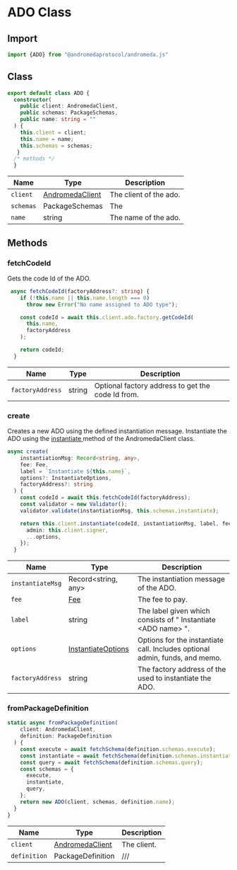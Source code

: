 # ADO Class

## Import

```typescript
import {ADO} from "@andromedaprotocol/andromeda.js"
```

## Class

```typescript
export default class ADO {
  constructor(
    public client: AndromedaClient,
    public schemas: PackageSchemas,
    public name: string = ""
  ) {
    this.client = client;
    this.name = name;
    this.schemas = schemas;
   }
  /* methods */
  }
```

| Name      | Type                                        | Description            |
| --------- | ------------------------------------------- | ---------------------- |
| `client`  | [AndromedaClient](andromedaclient-class.md) | The client of the ado. |
| `schemas` | PackageSchemas                              | The                    |
| `name`    | string                                      | The name of the ado.   |

## Methods

### fetchCodeId

Gets the code Id of the ADO.

```typescript
 async fetchCodeId(factoryAddress?: string) {
    if (!this.name || this.name.length === 0)
      throw new Error("No name assigned to ADO type");

    const codeId = await this.client.ado.factory.getCodeId(
      this.name,
      factoryAddress
    );

    return codeId;
  }
```

| Name             | Type   | Description                                       |
| ---------------- | ------ | ------------------------------------------------- |
| `factoryAddress` | string | Optional factory address to get the code Id from. |

### create

Creates a new ADO using the defined instantiation message. Instantiate the ADO using the [instantiate ](andromedaclient-class.md#instantiate)method of the AndromedaClient class.

```typescript
async create(
    instantiationMsg: Record<string, any>,
    fee: Fee,
    label = `Instantiate ${this.name}`,
    options?: InstantiateOptions,
    factoryAddress?: string
  ) {
    const codeId = await this.fetchCodeId(factoryAddress);
    const validator = new Validator();
    validator.validate(instantiationMsg, this.schemas.instantiate);

    return this.client.instantiate(codeId, instantiationMsg, label, fee, {
      admin: this.client.signer,
      ...options,
    });
  }
```

| Name             | Type                                                                                                              | Description                                                                 |
| ---------------- | ----------------------------------------------------------------------------------------------------------------- | --------------------------------------------------------------------------- |
| `instantiateMsg` | Record\<string, any>                                                                                              | The instantiation message of the ADO.                                       |
| `fee`            | [Fee](andromedaclient-class.md#fee)                                                                               | The fee to pay.                                                             |
| `label`          | string                                                                                                            | The label given which consists of " Instantiate \<ADO name> ".              |
| `options`        | [InstantiateOptions](https://cosmos.github.io/cosmjs/latest/cosmwasm-stargate/interfaces/InstantiateOptions.html) | Options for the instantiate call. Includes optional admin, funds, and memo. |
| `factoryAddress` | string                                                                                                            | The factory address of the used to instantiate the ADO.                     |

### fromPackageDefinition

```typescript
static async fromPackageDefinition(
    client: AndromedaClient,
    definition: PackageDefinition
  ) {
    const execute = await fetchSchema(definition.schemas.execute);
    const instantiate = await fetchSchema(definition.schemas.instantiate);
    const query = await fetchSchema(definition.schemas.query);
    const schemas = {
      execute,
      instantiate,
      query,
    };
    return new ADO(client, schemas, definition.name);
  }
}
```

| Name         | Type                                        | Description  |
| ------------ | ------------------------------------------- | ------------ |
| `client`     | [AndromedaClient](andromedaclient-class.md) | The client.  |
| `definition` | PackageDefinition                           | ///          |
